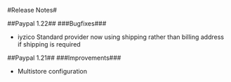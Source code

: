 ﻿#Release Notes#

##Paypal 1.22##
###Bugfixes###
* iyzico Standard provider now using shipping rather than billing address if shipping is required

##Paypal 1.21##
###Improvements###
* Multistore configuration